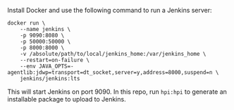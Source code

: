 Install Docker and use the following command to run a Jenkins server:

```
docker run \
    --name jenkins \
    -p 9090:8080 \
    -p 50000:50000 \
    -p 8000:8000 \
    -v /absolute/path/to/local/jenkins_home:/var/jenkins_home \
    --restart=on-failure \
    --env JAVA_OPTS=-agentlib:jdwp=transport=dt_socket,server=y,address=8000,suspend=n \
    jenkins/jenkins:lts
```

This will start Jenkins on port 9090. In this repo, run `hpi:hpi` to generate an installable package to upload to Jenkins.